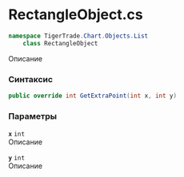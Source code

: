 
# RectangleObject.cs
```csharp
namespace TigerTrade.Chart.Objects.List  
    class RectangleObject
```

Описание

### Синтаксис
```csharp
public override int GetExtraPoint(int x, int y)
```

### Параметры
**`x`** `int`  
 Описание  
  
**`y`** `int`  
 Описание  
  

                    
                    